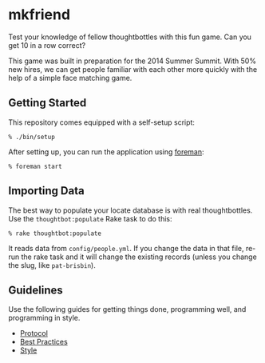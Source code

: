 mkfriend
========

Test your knowledge of fellow thoughtbottles with this fun game. Can you get 10
in a row correct?

This game was built in preparation for the 2014 Summer Summit. With 50% new
hires, we can get people familiar with each other more quickly with the help of
a simple face matching game.

Getting Started
---------------

This repository comes equipped with a self-setup script:

    % ./bin/setup

After setting up, you can run the application using [foreman]:

    % foreman start

[foreman]: http://ddollar.github.io/foreman/

Importing Data
--------------

The best way to populate your locate database is with real thoughtbottles. Use
the `thoughtbot:populate` Rake task to do this:

    % rake thoughtbot:populate

It reads data from `config/people.yml`. If you change the data in that file,
re-run the rake task and it will change the existing records (unless you change
the slug, like `pat-brisbin`).

Guidelines
----------

Use the following guides for getting things done, programming well, and
programming in style.

* [Protocol](http://github.com/thoughtbot/guides/blob/master/protocol)
* [Best Practices](http://github.com/thoughtbot/guides/blob/master/best-practices)
* [Style](http://github.com/thoughtbot/guides/blob/master/style)
